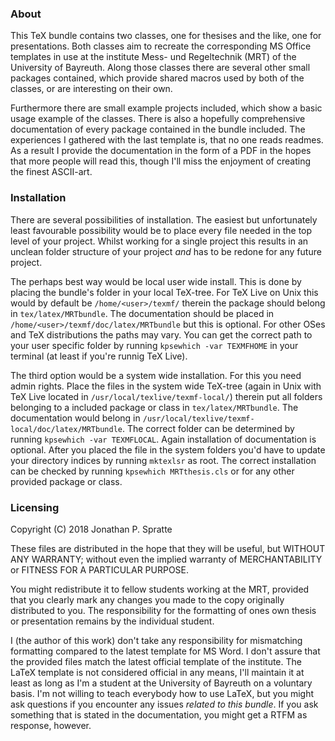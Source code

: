 ### About ###

This TeX bundle contains two classes, one for thesises and the like, one for
presentations. Both classes aim to recreate the corresponding MS Office
templates in use at the institute Mess- und Regeltechnik (MRT) of the University
of Bayreuth. Along those classes there are several other small packages
contained, which provide shared macros used by both of the classes, or are
interesting on their own.

Furthermore there are small example projects included, which show a basic usage
example of the classes. There is also a hopefully comprehensive documentation of
every package contained in the bundle included. The experiences I gathered with
the last template is, that no one reads readmes. As a result I provide the
documentation in the form of a PDF in the hopes that more people will read this,
though I'll miss the enjoyment of creating the finest ASCII-art.

### Installation ###

There are several possibilities of installation. The easiest but unfortunately
least favourable possibility would be to place every file needed in the top
level of your project. Whilst working for a single project this results in an
unclean folder structure of your project *and* has to be redone for any future
project.

The perhaps best way would be local user wide install. This is done by placing
the bundle's folder in your local TeX-tree. For TeX Live on Unix this would by
default be `/home/<user>/texmf/` therein the package should belong in
`tex/latex/MRTbundle`. The documentation should be placed in
`/home/<user>/texmf/doc/latex/MRTbundle` but this is optional. For other OSes
and TeX distributions the paths may vary. You can get the correct path to your
user specific folder by running `kpsewhich -var TEXMFHOME` in your terminal (at
least if you're runnig TeX Live).

The third option would be a system wide installation. For this you need admin
rights. Place the files in the system wide TeX-tree (again in Unix with TeX Live
located in `/usr/local/texlive/texmf-local/`) therein put all folders
belonging to a included package or class in `tex/latex/MRTbundle`. The
documentation would belong in
`/usr/local/texlive/texmf-local/doc/latex/MRTbundle`. The correct folder can be
determined by running `kpsewhich -var TEXMFLOCAL`. Again installation of
documentation is optional. After you placed the file in the system folders you'd
have to update your directory indices by running `mktexlsr` as root. The correct
installation can be checked by running `kpsewhich MRTthesis.cls` or for any
other provided package or class.

### Licensing ###

Copyright (C) 2018 Jonathan P. Spratte

These files are distributed in the hope that they will be useful, but WITHOUT
ANY WARRANTY; without even the implied warranty of MERCHANTABILITY or FITNESS
FOR A PARTICULAR PURPOSE.

You might redistribute it to fellow students working at the MRT, provided that
you clearly mark any changes you made to the copy originally distributed to you.
The responsibility for the formatting of ones own thesis or presentation remains
by the individual student.

I (the author of this work) don't take any responsibility for mismatching
formatting compared to the latest template for MS Word. I don't assure that the
provided files match the latest official template of the institute. The LaTeX
template is not considered official in any means, I'll maintain it at least as
long as I'm a student at the University of Bayreuth on a voluntary basis. I'm
not willing to teach everybody how to use LaTeX, but you might ask questions if
you encounter any issues *related to this bundle*. If you ask something that is
stated in the documentation, you might get a RTFM as response, however.
